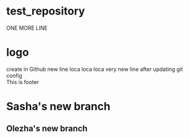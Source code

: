 # test_repository

ONE MORE LINE
<h1 class="nike">logo</h1>
create in Github
new line loca loca loca
very new line 
after updating git config
<div class="footer footer1">This is footer</div>
<h1>Sasha's new branch</h1>
<h2>Olezha's new branch</h2>
